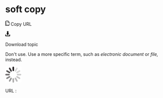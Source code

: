 # soft copy

![Copy URL](media/soft-copy/Copy.png)
Copy URL

![Download](media/soft-copy/Download.png)

Download topic

Don't use. Use a more specific term, such as *electronic document* or *file,* instead.

![In progress](media/soft-copy/activity-large.gif)

URL :
